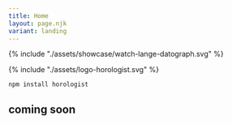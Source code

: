 ```yaml
---
title: Home
layout: page.njk
variant: landing
---
```


{% include "./assets/showcase/watch-lange-datograph.svg" %}

<section id="landing-content">
<div id="landing-inner-content">

{% include "./assets/logo-horologist.svg" %}

<code>npm install horologist</code>

<h2>coming soon</h2>

</div>
</section>

